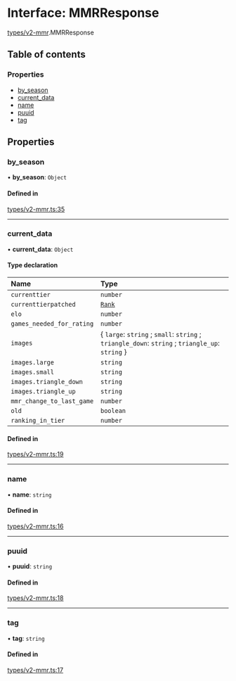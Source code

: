 # Interface: MMRResponse

[types/v2-mmr](../modules/types_v2_mmr.md).MMRResponse

## Table of contents

### Properties

- [by\_season](types_v2_mmr.MMRResponse.md#by_season)
- [current\_data](types_v2_mmr.MMRResponse.md#current_data)
- [name](types_v2_mmr.MMRResponse.md#name)
- [puuid](types_v2_mmr.MMRResponse.md#puuid)
- [tag](types_v2_mmr.MMRResponse.md#tag)

## Properties

### by\_season

• **by\_season**: `Object`

#### Defined in

[types/v2-mmr.ts:35](https://github.com/jameslinimk/unofficial-valorant-api/blob/2dbdb4a/package/src/types/v2-mmr.ts#L35)

___

### current\_data

• **current\_data**: `Object`

#### Type declaration

| Name | Type |
| :------ | :------ |
| `currenttier` | `number` |
| `currenttierpatched` | [`Rank`](../modules/types_general.md#rank) |
| `elo` | `number` |
| `games_needed_for_rating` | `number` |
| `images` | { `large`: `string` ; `small`: `string` ; `triangle_down`: `string` ; `triangle_up`: `string`  } |
| `images.large` | `string` |
| `images.small` | `string` |
| `images.triangle_down` | `string` |
| `images.triangle_up` | `string` |
| `mmr_change_to_last_game` | `number` |
| `old` | `boolean` |
| `ranking_in_tier` | `number` |

#### Defined in

[types/v2-mmr.ts:19](https://github.com/jameslinimk/unofficial-valorant-api/blob/2dbdb4a/package/src/types/v2-mmr.ts#L19)

___

### name

• **name**: `string`

#### Defined in

[types/v2-mmr.ts:16](https://github.com/jameslinimk/unofficial-valorant-api/blob/2dbdb4a/package/src/types/v2-mmr.ts#L16)

___

### puuid

• **puuid**: `string`

#### Defined in

[types/v2-mmr.ts:18](https://github.com/jameslinimk/unofficial-valorant-api/blob/2dbdb4a/package/src/types/v2-mmr.ts#L18)

___

### tag

• **tag**: `string`

#### Defined in

[types/v2-mmr.ts:17](https://github.com/jameslinimk/unofficial-valorant-api/blob/2dbdb4a/package/src/types/v2-mmr.ts#L17)
